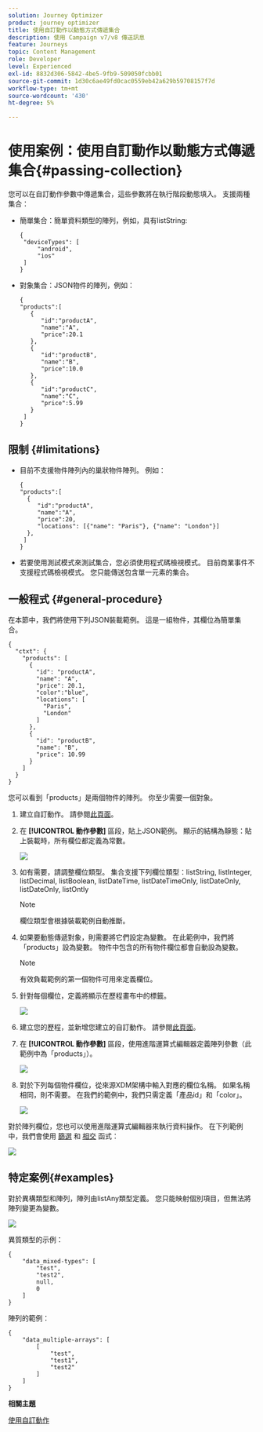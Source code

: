 ```yaml
---
solution: Journey Optimizer
product: journey optimizer
title: 使用自訂動作以動態方式傳遞集合
description: 使用 Campaign v7/v8 傳送訊息
feature: Journeys
topic: Content Management
role: Developer
level: Experienced
exl-id: 8832d306-5842-4be5-9fb9-509050fcbb01
source-git-commit: 1d30c6ae49fd0cac0559eb42a629b59708157f7d
workflow-type: tm+mt
source-wordcount: '430'
ht-degree: 5%

---
```



# 使用案例：使用自訂動作以動態方式傳遞集合{#passing-collection}

您可以在自訂動作參數中傳遞集合，這些參數將在執行階段動態填入。 支援兩種集合：

* 簡單集合：簡單資料類型的陣列，例如，具有listString:

   ```
   {
    "deviceTypes": [
        "android",
        "ios"
    ]
   }
   ```

* 對象集合：JSON物件的陣列，例如：

   ```
   {
   "products":[
      {
         "id":"productA",
         "name":"A",
         "price":20.1
      },
      {
         "id":"productB",
         "name":"B",
         "price":10.0
      },
      {
         "id":"productC",
         "name":"C",
         "price":5.99
      }
    ]
   }
   ```

## 限制 {#limitations}

* 目前不支援物件陣列內的巢狀物件陣列。 例如：

   ```
   {
   "products":[
     {
        "id":"productA",
        "name":"A",
        "price":20,
        "locations": [{"name": "Paris"}, {"name": "London"}]
     },
    ]
   }
   ```

* 若要使用測試模式來測試集合，您必須使用程式碼檢視模式。 目前商業事件不支援程式碼檢視模式。 您只能傳送包含單一元素的集合。

## 一般程式 {#general-procedure}

在本節中，我們將使用下列JSON裝載範例。 這是一組物件，其欄位為簡單集合。

```
{
  "ctxt": {
    "products": [
      {
        "id": "productA",
        "name": "A",
        "price": 20.1,
        "color":"blue",
        "locations": [
          "Paris",
          "London"
        ]
      },
      {
        "id": "productB",
        "name": "B",
        "price": 10.99
      }
    ]
  }
}
```

您可以看到「products」是兩個物件的陣列。 你至少需要一個對象。

1. 建立自訂動作。 請參閱[此頁面](../action/about-custom-action-configuration.md)。

1. 在 **[!UICONTROL 動作參數]** 區段，貼上JSON範例。 顯示的結構為靜態：貼上裝載時，所有欄位都定義為常數。

   ![](assets/uc-collection-1.png)

1. 如有需要，請調整欄位類型。 集合支援下列欄位類型：listString, listInteger, listDecimal, listBoolean, listDateTime, listDateTimeOnly, listDateOnly, listDateOnly, listOntly

   >[!NOTE]
   >
   >欄位類型會根據裝載範例自動推斷。

1. 如果要動態傳遞對象，則需要將它們設定為變數。 在此範例中，我們將「products」設為變數。 物件中包含的所有物件欄位都會自動設為變數。

   >[!NOTE]
   >
   >有效負載範例的第一個物件可用來定義欄位。

1. 針對每個欄位，定義將顯示在歷程畫布中的標籤。

   ![](assets/uc-collection-2.png)

1. 建立您的歷程，並新增您建立的自訂動作。 請參閱[此頁面](../building-journeys/using-custom-actions.md)。

1. 在 **[!UICONTROL 動作參數]** 區段，使用進階運算式編輯器定義陣列參數（此範例中為「products」）。

   ![](assets/uc-collection-3.png)

1. 對於下列每個物件欄位，從來源XDM架構中輸入對應的欄位名稱。 如果名稱相同，則不需要。 在我們的範例中，我們只需定義「產品id」和「color」。

   ![](assets/uc-collection-4.png)

對於陣列欄位，您也可以使用進階運算式編輯器來執行資料操作。 在下列範例中，我們會使用 [篩選](functions/functionfilter.md) 和 [相交](functions/functionintersect.md) 函式：

![](assets/uc-collection-5.png)

## 特定案例{#examples}

對於異構類型和陣列，陣列由listAny類型定義。 您只能映射個別項目，但無法將陣列變更為變數。

![](assets/uc-collection-heterogeneous.png)

異質類型的示例：

```
{
    "data_mixed-types": [
        "test",
        "test2",
        null,
        0
    ]
}
```

陣列的範例：

```
{
    "data_multiple-arrays": [
        [
            "test",
            "test1",
            "test2"
        ]
    ]
}
```

**相關主題**

[使用自訂動作](../building-journeys/using-custom-actions.md)
